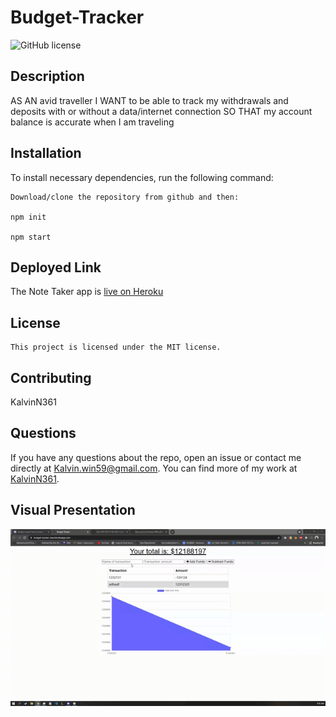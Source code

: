 # Budget-Tracker

 ![GitHub license](https://img.shields.io/badge/license-MIT-blue.svg)
  ## Description
AS AN avid traveller I WANT to be able to track my withdrawals and deposits with or without a data/internet connection SO THAT my account balance is accurate when I am traveling


  ## Installation
  To install necessary dependencies, run the following command:
  ```
  Download/clone the repository from github and then:
  
  npm init
  
  npm start
  ```
   ## Deployed Link
  The Note Taker app is [live on Heroku](https://budget-tracker-wee.herokuapp.com/)
  
  
  ## License
    This project is licensed under the MIT license.
    
  ## Contributing
  KalvinN361
  
  
  ## Questions
  If you have any questions about the repo, open an issue or contact me directly at Kalvin.win59@gmail.com. You can find more of my work at [KalvinN361](https://github.com/KalvinN361/).
  
  
  ## Visual Presentation
  ![readMe Generator Demo](https://github.com/KalvinN361/Budget-Tracker/blob/c0f2ab3f35e54fc0fb8e745d46574fa1abca8942/demo%20(3).gif) 
